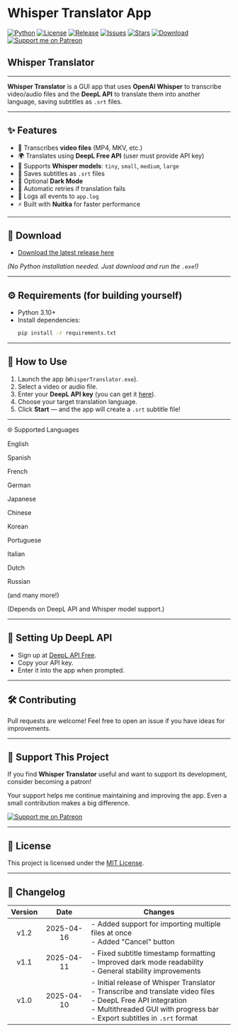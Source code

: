 # Whisper Translator App


[![Python](https://img.shields.io/badge/Python-3.10-blue)](https://www.python.org/)
[![License](https://img.shields.io/badge/License-MIT-yellow)](https://opensource.org/licenses/MIT)
[![Release](https://img.shields.io/badge/Release-v1.1.0-blue)](https://github.com/TheDeceived-Be/Whisper-Translator/releases)
[![Issues](https://img.shields.io/badge/Issues-0%20open-brightgreen)](https://github.com/TheDeceived-Be/Whisper-Translator/issues)
[![Stars](https://img.shields.io/github/stars/TheDeceived-Be/Whisper-Translator?style=social)](https://github.com/TheDeceived-Be/Whisper-Translator/stargazers)
[![Download](https://img.shields.io/badge/Download-Whisper--Translator-blue?logo=github)](https://github.com/TheDeceived-Be/Whisper-Translator/releases/latest)
[![Support me on Patreon](https://img.shields.io/badge/Support--me--on-Patreon-orange?style=for-the-badge&logo=patreon)](https://www.patreon.com/The_Deceived)


## Whisper Translator
---





**Whisper Translator** is a GUI app that uses **OpenAI Whisper** to transcribe video/audio files and the **DeepL API** to translate them into another language, saving subtitles as `.srt` files.

---

## ✨ Features

- 🎥 Transcribes **video files** (MP4, MKV, etc.)
- 🌍 Translates using **DeepL Free API** (user must provide API key)
- 🧐 Supports **Whisper models**: `tiny`, `small`, `medium`, `large`
- 📝 Saves subtitles as `.srt` files
- 🌙 Optional **Dark Mode**
- 🔄 Automatic retries if translation fails
- 💜 Logs all events to `app.log`
- ⚡ Built with **Nuitka** for faster performance

---

## 👅 Download

- [Download the latest release here](https://github.com/TheDeceived-Be/Whisper-Translator/releases/latest)

*(No Python installation needed. Just download and run the `.exe`!)*

---

## ⚙️ Requirements (for building yourself)

- Python 3.10+
- Install dependencies:
  ```bash
  pip install -r requirements.txt
  ```

---


## 🚀 How to Use

1. Launch the app (`WhisperTranslator.exe`).
2. Select a video or audio file.
3. Enter your **DeepL API key** (you can get it [here](https://www.deepl.com/pro-api)).
4. Choose your target translation language.
5. Click **Start** — and the app will create a `.srt` subtitle file!

---


🌐 Supported Languages


English

Spanish

French

German

Japanese

Chinese

Korean

Portuguese

Italian

Dutch

Russian

(and many more!)

(Depends on DeepL API and Whisper model support.)

---

## 🔑 Setting Up DeepL API

- Sign up at [DeepL API Free](https://www.deepl.com/pro-api).
- Copy your API key.
- Enter it into the app when prompted.

---

## 🛠️ Contributing

Pull requests are welcome! Feel free to open an issue if you have ideas for improvements.



---

## 💖 Support This Project

If you find **Whisper Translator** useful and want to support its development, consider becoming a patron!

Your support helps me continue maintaining and improving the app. Even a small contribution makes a big difference.

[![Support me on Patreon](https://img.shields.io/badge/Support--me--on-Patreon-orange?style=for-the-badge&logo=patreon)](https://www.patreon.com/The_Deceived)

---


## 📜 License

This project is licensed under the [MIT License](LICENSE).


---

## 📜 Changelog
| Version | Date         | Changes                                                                 |
|:-------:|:------------:|------------------------------------------------------------------------|
| v1.2    | 2025-04-16   | - Added support for importing multiple files at once<br>- Added "Cancel" button |
| v1.1    | 2025-04-11   | - Fixed subtitle timestamp formatting<br>- Improved dark mode readability<br>- General stability improvements |
| v1.0    | 2025-04-10   | - Initial release of Whisper Translator<br>- Transcribe and translate video files<br>- DeepL Free API integration<br>- Multithreaded GUI with progress bar<br>- Export subtitles in `.srt` format |


